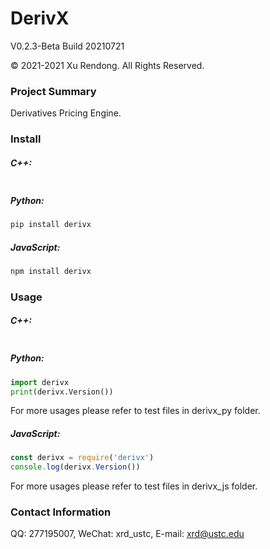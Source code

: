 # DerivX
V0.2.3-Beta Build 20210721

© 2021-2021 Xu Rendong. All Rights Reserved.

### Project Summary
Derivatives Pricing Engine.

### Install
##### C++:
```bash
```

##### Python:
```bash
pip install derivx
```

##### JavaScript:
```bash
npm install derivx
```

### Usage
##### C++:
```c++

```

##### Python:
```python
import derivx
print(derivx.Version())
```
For more usages please refer to test files in derivx_py folder.

##### JavaScript:
```javascript
const derivx = require('derivx')
console.log(derivx.Version())
```
For more usages please refer to test files in derivx_js folder.

### Contact Information
QQ: 277195007, WeChat: xrd_ustc, E-mail: xrd@ustc.edu
